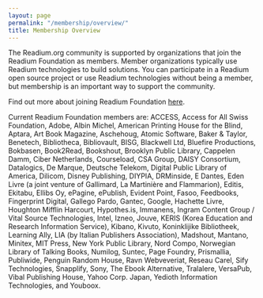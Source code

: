 ```yaml
---
layout: page
permalink: "/membership/overview/"
title: Membership Overview
---
```

The Readium.org community is supported by organizations that join the Readium Foundation as members. Member organizations typically use Readium technologies to build solutions. You can participate in a Readium open source project or use Readium technologies without being a member, but membership is an important way to support the community.

Find out more about joining Readium Foundation [here](http://readium.org/membership/join/).

Current Readium Foundation members are: ACCESS, Access for All Swiss Foundation, Adobe, Albin Michel, American Printing House for the Blind, Aptara, Art Book Magazine, Aschehoug, Atomic Software, Baker & Taylor, Benetech, Bibliotheca, Bibliovault, BISG, Blackwell Ltd, Bluefire Productions, Bokbasen, Book2Read, Bookshout, Brooklyn Public Library, Cappelen Damm, Ciber Netherlands, Courseload, CSA Group, DAISY Consortium, Datalogics, De Marque, Deutsche Telekom, Digital Public Library of America, Dilicom, Disney Publishing, DIYPIA, DRMinside, E Dantes, Eden Livre (a joint venture of Gallimard, La Martinière and Flammarion), Editis, Ekitabu, Ellibs Oy, ePagine, ePublish, Evident Point, Fasoo, Feedbooks, Fingerprint Digital, Gallego Pardo, Gantec, Google, Hachette Livre, Houghton Mifflin Harcourt, Hypothes.is, Immanens, Ingram Content Group / Vital Source Technologies, Intel, Izneo, Jouve, KERIS (Korea Education and Research Information Service), Kibano, Kivuto, Koninklijike Bibliotheek, Learning Ally, LIA (by Italian Publishers Association), Madshout, Mantano, Minitex, MIT Press, New York Public Library, Nord Compo, Norwegian Library of Talking Books, Numilog, Suntec, Page Foundry, Prismallia, Publiwide, Penguin Random House, Ravn Webveveriat, Reseau Carel, Sify Technologies, Snapplify, Sony, The Ebook Alternative, Tralalere, VersaPub, Vibal Publishing House, Yahoo Corp. Japan, Yedioth Information Technologies, and Youboox. 
